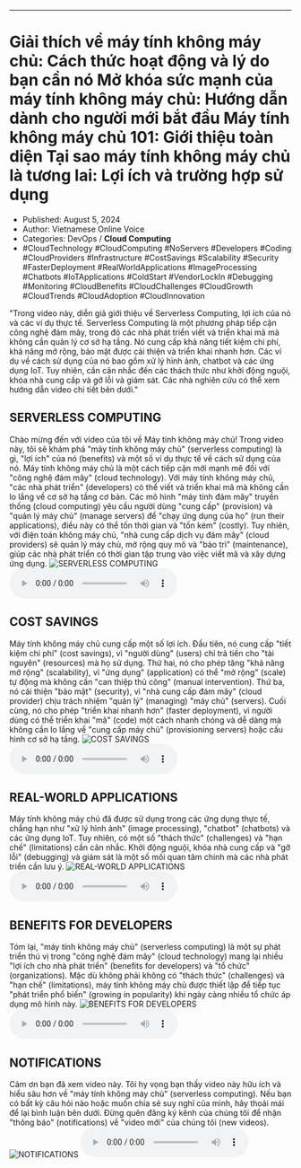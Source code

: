 
---

# Giải thích về máy tính không máy chủ: Cách thức hoạt động và lý do bạn cần nó Mở khóa sức mạnh của máy tính không máy chủ: Hướng dẫn dành cho người mới bắt đầu Máy tính không máy chủ 101: Giới thiệu toàn diện Tại sao máy tính không máy chủ là tương lai: Lợi ích và trường hợp sử dụng

- Published: August 5, 2024
- Author: Vietnamese Online Voice
- Categories: DevOps / **Cloud Computing**
- #CloudTechnology #CloudComputing #NoServers #Developers #Coding #CloudProviders #Infrastructure #CostSavings #Scalability #Security #FasterDeployment #RealWorldApplications #ImageProcessing #Chatbots #IoTApplications #ColdStart #VendorLockIn #Debugging #Monitoring #CloudBenefits #CloudChallenges #CloudGrowth #CloudTrends #CloudAdoption #CloudInnovation

"Trong video này, diễn giả giới thiệu về Serverless Computing, lợi ích của nó và các ví dụ thực tế. Serverless Computing là một phương pháp tiếp cận công nghệ đám mây, trong đó các nhà phát triển viết và triển khai mã mà không cần quản lý cơ sở hạ tầng. Nó cung cấp khả năng tiết kiệm chi phí, khả năng mở rộng, bảo mật được cải thiện và triển khai nhanh hơn. Các ví dụ về cách sử dụng của nó bao gồm xử lý hình ảnh, chatbot và các ứng dụng IoT. Tuy nhiên, cần cân nhắc đến các thách thức như khởi động nguội, khóa nhà cung cấp và gỡ lỗi và giám sát. Các nhà nghiên cứu có thể xem hướng dẫn video chi tiết bên dưới."


## SERVERLESS COMPUTING

Chào mừng đến với video của tôi về Máy tính không máy chủ! Trong video này, tôi sẽ khám phá "máy tính không máy chủ" (serverless computing) là gì, "lợi ích" của nó (benefits) và một số ví dụ thực tế về cách sử dụng của nó. Máy tính không máy chủ là một cách tiếp cận mới mạnh mẽ đối với "công nghệ đám mây" (cloud technology). Với máy tính không máy chủ, "các nhà phát triển" (developers) có thể viết và triển khai mã mà không cần lo lắng về cơ sở hạ tầng cơ bản. Các mô hình "máy tính đám mây" truyền thống (cloud computing) yêu cầu người dùng "cung cấp" (provision) và "quản lý máy chủ" (manage servers) để "chạy ứng dụng của họ" (run their applications), điều này có thể tốn thời gian và "tốn kém" (costly). Tuy nhiên, với điện toán không máy chủ, "nhà cung cấp dịch vụ đám mây" (cloud providers) sẽ quản lý máy chủ, mở rộng quy mô và "bảo trì" (maintenance), giúp các nhà phát triển có thời gian tập trung vào việc viết mã và xây dựng ứng dụng.
![SERVERLESS COMPUTING](https://http-archiver-apis-production-80.schnworks.com/storage/images/transitions/2024-08-05/transition--13099393230-Montserrat-SemiBold-512DA8.jpg)
<audio controls>
    <source src="https://http-archiver-apis-production-80.schnworks.com/storage/storage/audio/file-25511936560.mp3" type="audio/mpeg">
</audio>



## COST SAVINGS

Máy tính không máy chủ cung cấp một số lợi ích. Đầu tiên, nó cung cấp "tiết kiệm chi phí" (cost savings), vì "người dùng" (users) chỉ trả tiền cho "tài nguyên" (resources) mà họ sử dụng. Thứ hai, nó cho phép tăng "khả năng mở rộng" (scalability), vì "ứng dụng" (application) có thể "mở rộng" (scale) tự động mà không cần "can thiệp thủ công" (manual intervention). Thứ ba, nó cải thiện "bảo mật" (security), vì "nhà cung cấp đám mây" (cloud provider) chịu trách nhiệm "quản lý" (managing) "máy chủ" (servers). Cuối cùng, nó cho phép "triển khai nhanh hơn" (faster deployment), vì người dùng có thể triển khai "mã" (code) một cách nhanh chóng và dễ dàng mà không cần lo lắng về "cung cấp máy chủ" (provisioning servers) hoặc cấu hình cơ sở hạ tầng.
![COST SAVINGS](https://http-archiver-apis-production-80.schnworks.com/storage/images/transitions/2024-08-05/transition--15290753421-Montserrat-Thin-9C27B0.jpg)
<audio controls>
    <source src="https://http-archiver-apis-production-80.schnworks.com/storage/storage/audio/file-34194892320.mp3" type="audio/mpeg">
</audio>



## REAL-WORLD APPLICATIONS

Máy tính không máy chủ đã được sử dụng trong các ứng dụng thực tế, chẳng hạn như "xử lý hình ảnh" (image processing), "chatbot" (chatbots) và các ứng dụng IoT. Tuy nhiên, có một số "thách thức" (challenges) và "hạn chế" (limitations) cần cân nhắc. Khởi động nguội, khóa nhà cung cấp và "gỡ lỗi" (debugging) và giám sát là một số mối quan tâm chính mà các nhà phát triển cần lưu ý.
![REAL-WORLD APPLICATIONS](https://http-archiver-apis-production-80.schnworks.com/storage/images/transitions/2024-08-05/transition-15032349021-Montserrat-Bold-303F9F.jpg)
<audio controls>
    <source src="https://http-archiver-apis-production-80.schnworks.com/storage/storage/audio/file-12420888779.mp3" type="audio/mpeg">
</audio>



## BENEFITS FOR DEVELOPERS

Tóm lại, "máy tính không máy chủ" (serverless computing) là một sự phát triển thú vị trong "công nghệ đám mây" (cloud technology) mang lại nhiều "lợi ích cho nhà phát triển" (benefits for developers) và "tổ chức" (organizations). Mặc dù không phải không có "thách thức" (challenges) và "hạn chế" (limitations), máy tính không máy chủ được thiết lập để tiếp tục "phát triển phổ biến" (growing in popularity) khi ngày càng nhiều tổ chức áp dụng mô hình này.
![BENEFITS FOR DEVELOPERS](https://http-archiver-apis-production-80.schnworks.com/storage/images/transitions/2024-08-05/transition--22446814842-Montserrat-Bold-283593.jpg)
<audio controls>
    <source src="https://http-archiver-apis-production-80.schnworks.com/storage/storage/audio/file-20454113246.mp3" type="audio/mpeg">
</audio>



## NOTIFICATIONS

Cảm ơn bạn đã xem video này. Tôi hy vọng bạn thấy video này hữu ích và hiểu sâu hơn về "máy tính không máy chủ" (serverless computing). Nếu bạn có bất kỳ câu hỏi nào hoặc muốn chia sẻ suy nghĩ của mình, hãy thoải mái để lại bình luận bên dưới. Đừng quên đăng ký kênh của chúng tôi để nhận "thông báo" (notifications) về "video mới" của chúng tôi (new videos).
![NOTIFICATIONS](https://http-archiver-apis-production-80.schnworks.com/storage/images/transitions/2024-08-05/transition-18985521033-Montserrat-Bold-673AB7.jpg)
<audio controls>
    <source src="https://http-archiver-apis-production-80.schnworks.com/storage/storage/audio/file-17210115781.mp3" type="audio/mpeg">
</audio>

